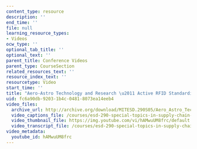 ```yaml
---
content_type: resource
description: ''
end_time: ''
file: null
learning_resource_types:
- Videos
ocw_type: ''
optional_tab_title: ''
optional_text: ''
parent_title: Conference Videos
parent_type: CourseSection
related_resources_text: ''
resource_index_text: ''
resourcetype: Video
start_time: ''
title: "Aero-Astro Technology and Research \u2011 Active RFID Standardization Pathway"
uid: fc6a90db-9203-1b4c-0481-8073ea14eeb4
video_files:
  archive_url: http://archive.org/download/MITESD.290S05/Aero_Astro_Technology_and-Research-Active_RFID_Std_Path-220k.mp4
  video_captions_file: /courses/esd-290-special-topics-in-supply-chain-management-spring-2005/2fd2abe9a6795afa8c6be47a249218e1_hAMwuUM8frc.vtt
  video_thumbnail_file: https://img.youtube.com/vi/hAMwuUM8frc/default.jpg
  video_transcript_file: /courses/esd-290-special-topics-in-supply-chain-management-spring-2005/70a66b22799889488dcdc8c18d6af4a5_hAMwuUM8frc.pdf
video_metadata:
  youtube_id: hAMwuUM8frc
---
```

